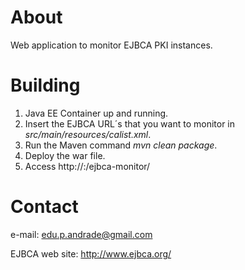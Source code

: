 # About

Web application to monitor EJBCA PKI instances.

# Building

1. Java EE Container up and running.
2. Insert the EJBCA URL´s that you want to monitor in _src/main/resources/calist.xml_.
3. Run the Maven command _mvn clean package_.
4. Deploy the war file.
5. Access http://<host>:<port>/ejbca-monitor/

# Contact

e-mail: edu.p.andrade@gmail.com

EJBCA web site: http://www.ejbca.org/
